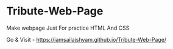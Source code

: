 # Tribute-Web-Page
Make webpage Just For practice HTML And CSS

Go & Visit - https://iamsailajshyam.github.io/Tribute-Web-Page/
